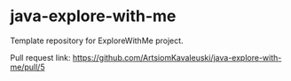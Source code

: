 # java-explore-with-me
Template repository for ExploreWithMe project.

Pull request link: https://github.com/ArtsiomKavaleuski/java-explore-with-me/pull/5
